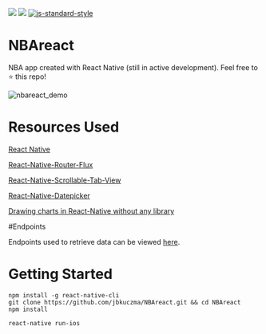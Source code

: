 ![](https://img.shields.io/github/issues/jbkuczma/NBAreact.svg?style=flat-square)
![](https://david-dm.org/jbkuczma/NBAreact.svg)
[![js-standard-style](https://img.shields.io/badge/code%20style-standard-brightgreen.svg?style=flat-square)](http://standardjs.com/)
# NBAreact
NBA app created with React Native (still in active development). Feel free to ⭐ this repo!

![nbareact_demo](https://github.com/jbkuczma/NBAreact/blob/master/NBAreact.gif)

# Resources Used
[React Native](https://github.com/facebook/react-native)

[React-Native-Router-Flux](https://github.com/aksonov/react-native-router-flux)

[React-Native-Scrollable-Tab-View](https://github.com/skv-headless/react-native-scrollable-tab-view)

[React-Native-Datepicker](https://github.com/xgfe/react-native-datepicker)

[Drawing charts in React-Native without any library](https://medium.com/@wwayne_me/let-s-drawing-charts-in-react-native-without-any-library-4c20ba38d8ab#.omrlj0xpx)

#Endpoints

Endpoints used to retrieve data can be viewed [here](https://github.com/jbkuczma/NBAreact/blob/master/ENDPOINTS.md).

# Getting Started

    npm install -g react-native-cli
    git clone https://github.com/jbkuczma/NBAreact.git && cd NBAreact
    npm install

    react-native run-ios
